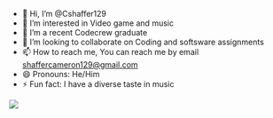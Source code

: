 - 👋 Hi, I’m @Cshaffer129
- 👀 I’m interested in Video game and music
- 🌱 I’m a recent Codecrew graduate
- 💞️ I’m looking to collaborate on Coding and softsware assignments
- 📫 How to reach me, You can reach me by email shaffercameron129@gmail.com
- 😄 Pronouns: He/Him
- ⚡ Fun fact: I have a diverse taste in music


![](https://pa1.narvii.com/6495/2767ed6640dc025ba61ec78fca75789cd5ce3f07_hq.gif)
